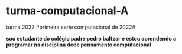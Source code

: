 # turma-computacional-A
turma 2022
#primeira serie computacional de 2022#

**sou estudante do colégio padre pedro baltzar e estou aprendendo a programar na disciplina dede pensamento computacional**
